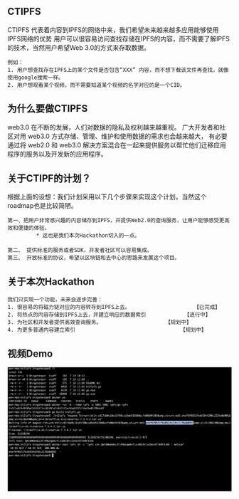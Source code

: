 ## CTIPFS

CTIPFS 代表着内容到IPFS的网络中来，我们希望未来越来越多应用能够使用IPFS网络的优势
用户可以很容易访问查找存储在IPFS的内容，而不需要了解IPFS的技术，当然用户希望Web 3.0的方式来存取数据。

```
例如：
1. 用户想查找存在IPFS上的某个文件是否包含“XXX” 内容，而不想下载该文件再查找，就像使用google搜索一样。
2. 用户想观看某个视频，而不需要知道某个视频的名字对应的是一个CID。
```    

## 为什么要做CTIPFS
web3.0 在不断的发展，人们对数据的隐私及权利越来越重视。
广大开发者和社区对用 web3.0 方式存储、管理、维护和使用数据的需求也会越来越大，
有必要通过将 web2.0 和 web3.0 解决方案混合在一起来提供服务以帮忙他们迁移应用程序的服务以及开发新的应用程序。


## 关于CTIPF的计划？
根据上面的设想：我们计划采用以下几个步骤来实现这个计划，当然这个roadmap也是比较简陋。

```
第一、把用户非常感兴趣的内容储存到IPFS，并提供Web2.0的查询服务，让用户能够感受更高效和便捷的体验。
	     * 这也是我们本次Hackathon切入的一点。
	     
第二、 提供标准的服务或者SDK，开发者社区可以容易集成。
第三、 开放标准的协议，希望以区块链和去中心的思路来发展这个项目。
```


## 关于本次Hackathon

	我们只实现一个功能，未来会逐步完善：
	1. 很容易的将磁力链对应的内容转存到IPFS上去。                    【已完成】
	2. 将热点的内容存储到IPFS上去，并建立响应的数据索引            【进行中】
	3. 为社区和开发者提供高效查询服务。                    【规划中】
	4. 为更多普通内容建立索引                                 【规划中】

##  视频Demo

![avatar](https://github.com/JiesonWu/CTIPFS/blob/main/Result.png)